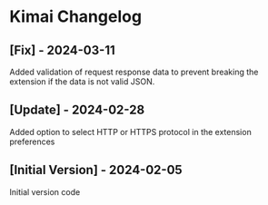 # Kimai Changelog

## [Fix] - 2024-03-11

Added validation of request response data to prevent breaking the extension if the data is not valid JSON.

## [Update] - 2024-02-28

Added option to select HTTP or HTTPS protocol in the extension preferences

## [Initial Version] - 2024-02-05

Initial version code
